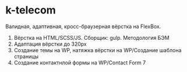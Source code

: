 # k-telecom
Валидная, адаптивная, кросс-браузерная вёрстка на FlexBox.
1. Вёрстка на HTML/SCSS/JS. Сборщик: gulp. Методология БЭМ
2. Адаптация вёрстки до 320px
3. Создание темы на WP, натяжка вёрстки на WP/Создание шаблона страницы
4. Создание контактнлой формы на WP/Contact Form 7
